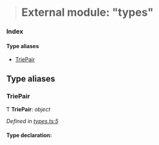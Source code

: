 > # External module: "types"

### Index

#### Type aliases

* [TriePair](_types_.md#triepair)

## Type aliases

###  TriePair

Ƭ **TriePair**: *object*

*Defined in [types.ts:5](https://github.com/polkadot-js/common/blob/fcdec01/packages/trie-hash/src/types.ts#L5)*

#### Type declaration: